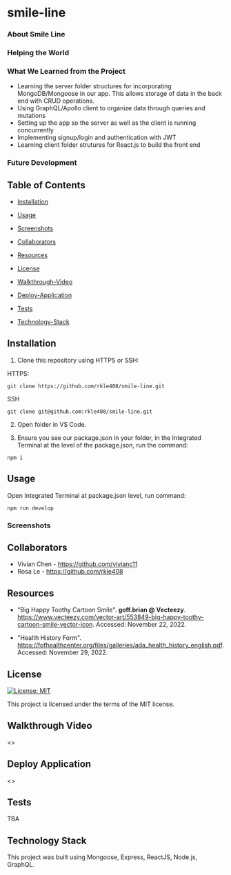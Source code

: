 # smile-line

### About Smile Line

### Helping the World


### What We Learned from the Project
- Learning the server folder structures for incorporating MongoDB/Mongoose in our app. This allows storage of data in the back end with CRUD operations.
- Using GraphQL/Apollo client to organize data through queries and mutations
- Setting up the app so the server as well as the client is running concurrently
- Implementing signup/login and authentication with JWT
- Learning client folder strutures for React.js to build the front end

### Future Development


## Table of Contents

- [Installation](#installation)

- [Usage](#usage)

- [Screenshots](#screenshots)

- [Collaborators](#collaborators)

- [Resources](#resources)

- [License](#license)

- [Walkthrough-Video](#walkthrough-video)

- [Deploy-Application](#deploy-application)

- [Tests](#tests)

- [Technology-Stack](#technology-stack)

## Installation

1) Clone this repository using HTTPS or SSH:

HTTPS:
````
git clone https://github.com/rkle408/smile-line.git
````

SSH
````
git clone git@github.com:rkle408/smile-line.git
````
2) Open folder in VS Code.

3) Ensure you see our package.json in your folder, in the Integrated Terminal at the level of the package.json, run the command:
````
npm i
````

## Usage

Open Integrated Terminal at package.json level, run command:
````
npm run develop
````

### Screenshots


## Collaborators

- Vivian Chen - <https://github.com/vivianc11>
- Rosa Le - <https://github.com/rkle408>

## Resources

- "Big Happy Toothy Cartoon Smile". <b>goff.brian @ Vecteezy</b>. <https://www.vecteezy.com/vector-art/553849-big-happy-toothy-cartoon-smile-vector-icon>. Accessed: November 22, 2022. 

- "Health History Form". <https://fofhealthcenter.org/files/galleries/ada_health_history_english.pdf>. Accessed: November 29, 2022.

## License

[![License: MIT](https://img.shields.io/badge/License-MIT-yellow.svg)](https://opensource.org/licenses/MIT)

This project is licensed under the terms of the MIT license.

## Walkthrough Video

<>

## Deploy Application

<>


## Tests
TBA

## Technology Stack

This project was built using Mongoose, Express, ReactJS, Node.js, GraphQL.